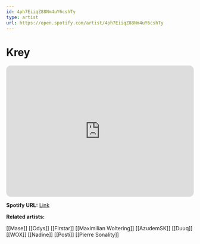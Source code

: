```yaml
---
id: 4ph7EiiqZ88Nm4uY6cshTy
type: artist
url: https://open.spotify.com/artist/4ph7EiiqZ88Nm4uY6cshTy
---
```

# Krey

<iframe style="border-radius:12px" src="https://open.spotify.com/embed/artist/4ph7EiiqZ88Nm4uY6cshTy" width="100%" height="352" frameBorder="0" allowfullscreen="" allow="autoplay; clipboard-write; encrypted-media; fullscreen; picture-in-picture" loading="lazy"></iframe>

**Spotify URL:** [Link](https://open.spotify.com/artist/4ph7EiiqZ88Nm4uY6cshTy)

**Related artists:**

[[Mase]]
[[Odys]]
[[Firstar]]
[[Maximilian Woltering]]
[[AzudemSK]]
[[Duuq]]
[[WOX]]
[[Nadine]]
[[Posti]]
[[Pierre Sonality]]
